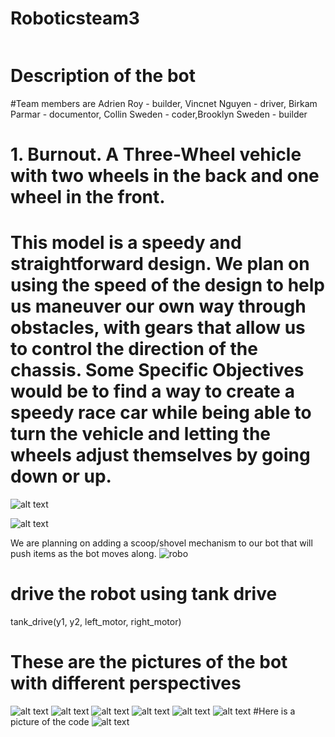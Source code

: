 # Roboticsteam3

![]()
# Description of the bot

#Team members are Adrien Roy - builder, Vincnet Nguyen - driver, Birkam Parmar - documentor, Collin Sweden - coder,Brooklyn Sweden - builder

# 1. Burnout. A Three-Wheel vehicle with two wheels in the back and one wheel in the front. 

# This model is a speedy and straightforward design. We plan on using the speed of the design to help us maneuver our own way through obstacles, with gears that allow us to control the direction of the chassis. Some Specific Objectives would be to find a way to create a speedy race car while being able to turn the vehicle and letting the wheels adjust themselves by going down or up.


![alt text](https://github.com/pmndrs/react-three-fiber/assets/95327709/fd83a070-cdd5-4383-8dde-ed91f9c84282)

![alt text](https://github.com/pieroproietti/penguins-blog/assets/95327709/bb2523fe-af71-4c2b-a690-8e45b40ae86e)

We are planning on adding a scoop/shovel mechanism to our bot that will push items as the bot moves along.
![robo](https://github.com/Collinvansweden/Roboticsteam3/assets/123413183/443a3ef3-54a7-4908-a07b-79dd90df5c3f)
# drive the robot using tank drive
tank_drive(y1, y2, left_motor, right_motor)
# These are the pictures of the bot with different perspectives
![alt text](https://github.com/myschoolac/Roboticsportfolio4B/blob/main/images/20231026_132511.jpg?raw=true)
![alt text](https://github.com/myschoolac/Roboticsportfolio4B/blob/main/images/20231026_132501.jpg?raw=true)
![alt text](https://github.com/myschoolac/Roboticsportfolio4B/blob/main/images/20231026_132501.jpg?raw=true)
![alt text](https://github.com/myschoolac/Roboticsportfolio4B/blob/main/images/IMG-1523.jpg?raw=true)
![alt text](https://github.com/myschoolac/Roboticsportfolio4B/blob/main/images/IMG-1522.jpg?raw=true)
![alt text](https://github.com/myschoolac/Roboticsportfolio4B/blob/main/images/IMG-1521.jpg?raw=true)
#Here is a picture of the code
![alt text](https://github.com/myschoolac/Roboticsportfolio4B/blob/main/images/IMG_1520.jpg?raw=true)
